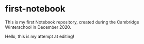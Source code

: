 # first-notebook
This is my first Notebook repository, created during the Cambridge Winterschool in December 2020.


Hello, this is my attempt at editing!
